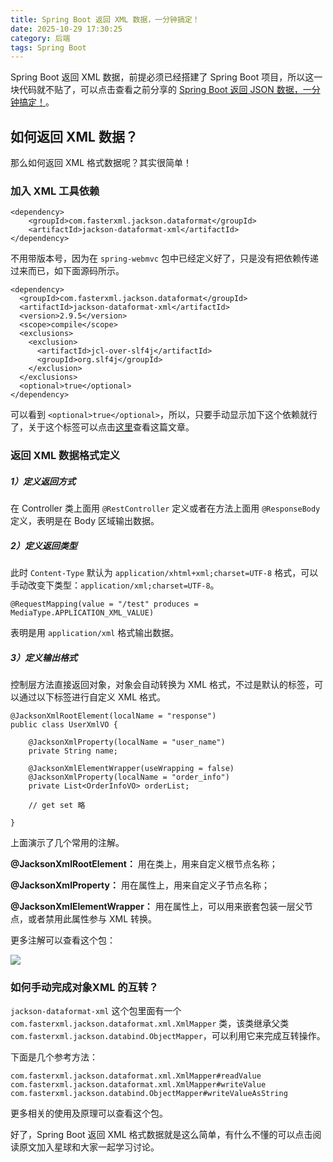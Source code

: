 ```yaml
---
title: Spring Boot 返回 XML 数据，一分钟搞定！
date: 2025-10-29 17:30:25
category: 后端
tags: Spring Boot
---
```


Spring Boot 返回 XML 数据，前提必须已经搭建了 Spring Boot 项目，所以这一块代码就不贴了，可以点击查看之前分享的 [Spring Boot 返回 JSON 数据，一分钟搞定！](https://mp.weixin.qq.com/s/cFztjzQttMwBQJqAowUZ2A)。


## 如何返回 XML 数据？

那么如何返回 XML 格式数据呢？其实很简单！

### 加入 XML 工具依赖

```
<dependency>
    <groupId>com.fasterxml.jackson.dataformat</groupId>
    <artifactId>jackson-dataformat-xml</artifactId>
</dependency>
```

不用带版本号，因为在 `spring-webmvc` 包中已经定义好了，只是没有把依赖传递过来而已，如下面源码所示。

```
<dependency>
  <groupId>com.fasterxml.jackson.dataformat</groupId>
  <artifactId>jackson-dataformat-xml</artifactId>
  <version>2.9.5</version>
  <scope>compile</scope>
  <exclusions>
    <exclusion>
      <artifactId>jcl-over-slf4j</artifactId>
      <groupId>org.slf4j</groupId>
    </exclusion>
  </exclusions>
  <optional>true</optional>
</dependency>
```

可以看到 `<optional>true</optional>`，所以，只要手动显示加下这个依赖就行了，关于这个标签可以点击[这里](https://mp.weixin.qq.com/s/6WIX8WzoJvcBPZDI9AxQPw)查看这篇文章。

### 返回 XML 数据格式定义

##### 1）定义返回方式

在 Controller 类上面用 `@RestController` 定义或者在方法上面用 `@ResponseBody` 定义，表明是在 Body 区域输出数据。

##### 2）定义返回类型

此时 `Content-Type` 默认为 `application/xhtml+xml;charset=UTF-8` 格式，可以手动改变下类型：`application/xml;charset=UTF-8`。

```
@RequestMapping(value = "/test" produces = MediaType.APPLICATION_XML_VALUE)
```

表明是用 `application/xml` 格式输出数据。

##### 3）定义输出格式

控制层方法直接返回对象，对象会自动转换为 XML 格式，不过是默认的标签，可以通过以下标签进行自定义 XML 格式。

```
@JacksonXmlRootElement(localName = "response")
public class UserXmlVO {

	@JacksonXmlProperty(localName = "user_name")
	private String name;

	@JacksonXmlElementWrapper(useWrapping = false)
	@JacksonXmlProperty(localName = "order_info")
	private List<OrderInfoVO> orderList;
	
	// get set 略
	
}
```

上面演示了几个常用的注解。

**@JacksonXmlRootElement：** 用在类上，用来自定义根节点名称；

**@JacksonXmlProperty：** 用在属性上，用来自定义子节点名称；

**@JacksonXmlElementWrapper：** 用在属性上，可以用来嵌套包装一层父节点，或者禁用此属性参与 XML 转换。

更多注解可以查看这个包：

![](http://qianniu.javastack.cn/18-8-16/89032800.jpg)

### 如何手动完成对象XML 的互转？

`jackson-dataformat-xml` 这个包里面有一个 `com.fasterxml.jackson.dataformat.xml.XmlMapper` 类，该类继承父类 `com.fasterxml.jackson.databind.ObjectMapper`，可以利用它来完成互转操作。

下面是几个参考方法：

```
com.fasterxml.jackson.dataformat.xml.XmlMapper#readValue
com.fasterxml.jackson.dataformat.xml.XmlMapper#writeValue
com.fasterxml.jackson.databind.ObjectMapper#writeValueAsString
```

更多相关的使用及原理可以查看这个包。

好了，Spring Boot 返回 XML 格式数据就是这么简单，有什么不懂的可以点击阅读原文加入星球和大家一起学习讨论。

